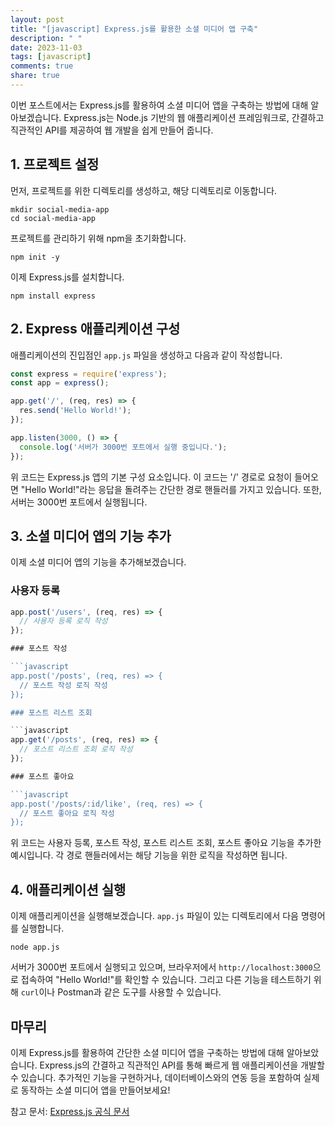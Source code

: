 ```yaml
---
layout: post
title: "[javascript] Express.js를 활용한 소셜 미디어 앱 구축"
description: " "
date: 2023-11-03
tags: [javascript]
comments: true
share: true
---
```


이번 포스트에서는 Express.js를 활용하여 소셜 미디어 앱을 구축하는 방법에 대해 알아보겠습니다. Express.js는 Node.js 기반의 웹 애플리케이션 프레임워크로, 간결하고 직관적인 API를 제공하여 웹 개발을 쉽게 만들어 줍니다.

## 1. 프로젝트 설정

먼저, 프로젝트를 위한 디렉토리를 생성하고, 해당 디렉토리로 이동합니다.

```shell
mkdir social-media-app
cd social-media-app
```

프로젝트를 관리하기 위해 npm을 초기화합니다.

```shell
npm init -y
```

이제 Express.js를 설치합니다.

```shell
npm install express
```

## 2. Express 애플리케이션 구성

애플리케이션의 진입점인 `app.js` 파일을 생성하고 다음과 같이 작성합니다.

```javascript
const express = require('express');
const app = express();

app.get('/', (req, res) => {
  res.send('Hello World!');
});

app.listen(3000, () => {
  console.log('서버가 3000번 포트에서 실행 중입니다.');
});
```

위 코드는 Express.js 앱의 기본 구성 요소입니다. 이 코드는 '/' 경로로 요청이 들어오면 "Hello World!"라는 응답을 돌려주는 간단한 경로 핸들러를 가지고 있습니다. 또한, 서버는 3000번 포트에서 실행됩니다.

## 3. 소셜 미디어 앱의 기능 추가

이제 소셜 미디어 앱의 기능을 추가해보겠습니다.

### 사용자 등록

```javascript
app.post('/users', (req, res) => {
  // 사용자 등록 로직 작성
});

### 포스트 작성

```javascript
app.post('/posts', (req, res) => {
  // 포스트 작성 로직 작성
});

### 포스트 리스트 조회

```javascript
app.get('/posts', (req, res) => {
  // 포스트 리스트 조회 로직 작성
});

### 포스트 좋아요

```javascript
app.post('/posts/:id/like', (req, res) => {
  // 포스트 좋아요 로직 작성
});
```

위 코드는 사용자 등록, 포스트 작성, 포스트 리스트 조회, 포스트 좋아요 기능을 추가한 예시입니다. 각 경로 핸들러에서는 해당 기능을 위한 로직을 작성하면 됩니다.

## 4. 애플리케이션 실행

이제 애플리케이션을 실행해보겠습니다. `app.js` 파일이 있는 디렉토리에서 다음 명령어를 실행합니다.

```shell
node app.js
```

서버가 3000번 포트에서 실행되고 있으며, 브라우저에서 `http://localhost:3000`으로 접속하여 "Hello World!"를 확인할 수 있습니다. 그리고 다른 기능을 테스트하기 위해 `curl`이나 Postman과 같은 도구를 사용할 수 있습니다.

## 마무리

이제 Express.js를 활용하여 간단한 소셜 미디어 앱을 구축하는 방법에 대해 알아보았습니다. Express.js의 간결하고 직관적인 API를 통해 빠르게 웹 애플리케이션을 개발할 수 있습니다. 추가적인 기능을 구현하거나, 데이터베이스와의 연동 등을 포함하여 실제로 동작하는 소셜 미디어 앱을 만들어보세요!

참고 문서: [Express.js 공식 문서](https://expressjs.com/)